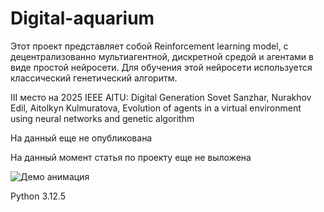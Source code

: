 # Digital-aquarium

Этот проект представляет собой Reinforcement learning model, с децентрализованно мультиагентной, дискретной средой и агентами в виде простой нейросети.
Для обучения этой нейросети используется классический генетический алгоритм.


III место на 2025 IEEE AITU: Digital Generation
Sovet Sanzhar, Nurakhov Edil, Aitolkyn Kulmuratova, Evolution of agents in a virtual environment using neural networks and genetic algorithm

На данный еще не опубликована

На данный момент статья по проекту еще не выложена

![Демо анимация](images/Show.gif)

Python 3.12.5
